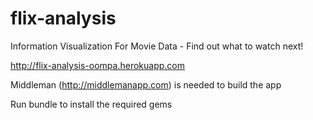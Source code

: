 flix-analysis
=============

Information Visualization For Movie Data - Find out what to watch next!

http://flix-analysis-oompa.herokuapp.com

Middleman (http://middlemanapp.com) is needed to build the app

Run bundle to install the required gems
